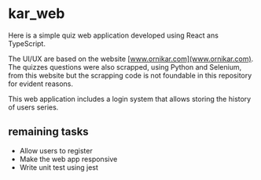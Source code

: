 # kar_web
Here is a simple quiz web application developed using React ans TypeScript.

The UI/UX are based on the website [www.ornikar.com](www.ornikar.com).
The quizzes questions were also scrapped, using Python and Selenium, from this website but the scrapping code is not foundable in this repository for evident reasons.

This web application includes a login system that allows storing the history of users series.

## remaining tasks

- Allow users to register
- Make the web app responsive
- Write unit test using jest
